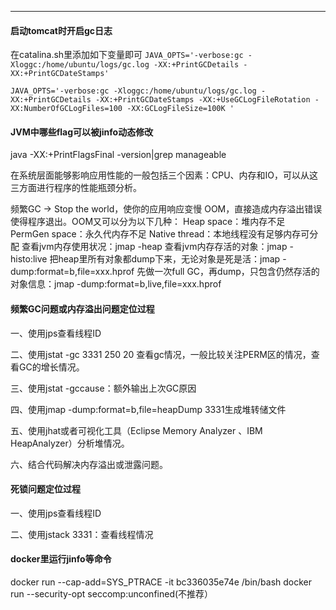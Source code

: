 ---

#### 启动tomcat时开启gc日志
在catalina.sh里添加如下变量即可
`JAVA_OPTS='-verbose:gc -Xloggc:/home/ubuntu/logs/gc.log -XX:+PrintGCDetails -XX:+PrintGCDateStamps'`

`JAVA_OPTS='-verbose:gc -Xloggc:/home/ubuntu/logs/gc.log -XX:+PrintGCDetails -XX:+PrintGCDateStamps -XX:+UseGCLogFileRotation -XX:NumberOfGCLogFiles=100 -XX:GCLogFileSize=100K '`

#### JVM中哪些flag可以被jinfo动态修改
java -XX:+PrintFlagsFinal -version|grep manageable


在系统层面能够影响应用性能的一般包括三个因素：CPU、内存和IO，可以从这三方面进行程序的性能瓶颈分析。

频繁GC -> Stop the world，使你的应用响应变慢
OOM，直接造成内存溢出错误使得程序退出。OOM又可以分为以下几种：
Heap space：堆内存不足
PermGen space：永久代内存不足
Native thread：本地线程没有足够内存可分配
查看jvm内存使用状况：jmap -heap
查看jvm内存存活的对象：jmap -histo:live
把heap里所有对象都dump下来，无论对象是死是活：jmap -dump:format=b,file=xxx.hprof
先做一次full GC，再dump，只包含仍然存活的对象信息：jmap -dump:format=b,live,file=xxx.hprof

#### 频繁GC问题或内存溢出问题定位过程
一、使用jps查看线程ID

二、使用jstat -gc 3331 250 20 查看gc情况，一般比较关注PERM区的情况，查看GC的增长情况。

三、使用jstat -gccause：额外输出上次GC原因

四、使用jmap -dump:format=b,file=heapDump 3331生成堆转储文件

五、使用jhat或者可视化工具（Eclipse Memory Analyzer 、IBM HeapAnalyzer）分析堆情况。

六、结合代码解决内存溢出或泄露问题。

#### 死锁问题定位过程
一、使用jps查看线程ID

二、使用jstack 3331：查看线程情况

#### docker里运行jinfo等命令
docker run --cap-add=SYS_PTRACE -it bc336035e74e  /bin/bash
docker run --security-opt seccomp:unconfined(不推荐）
